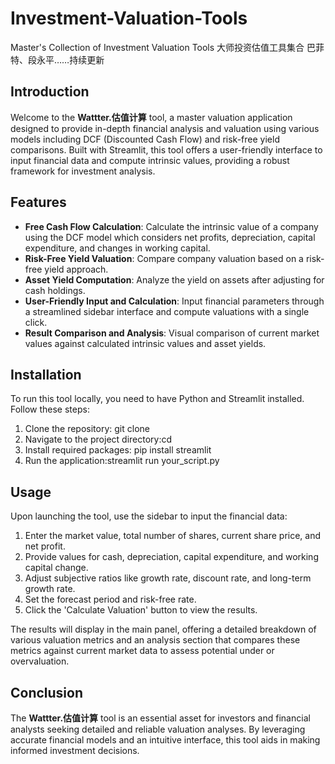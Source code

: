 # Investment-Valuation-Tools
Master's Collection of Investment Valuation Tools 大师投资估值工具集合 巴菲特、段永平……持续更新

## Introduction

Welcome to the **Wattter.估值计算** tool, a master valuation application designed to provide in-depth financial analysis and valuation using various models including DCF (Discounted Cash Flow) and risk-free yield comparisons. Built with Streamlit, this tool offers a user-friendly interface to input financial data and compute intrinsic values, providing a robust framework for investment analysis.

## Features

- **Free Cash Flow Calculation**: Calculate the intrinsic value of a company using the DCF model which considers net profits, depreciation, capital expenditure, and changes in working capital.
- **Risk-Free Yield Valuation**: Compare company valuation based on a risk-free yield approach.
- **Asset Yield Computation**: Analyze the yield on assets after adjusting for cash holdings.
- **User-Friendly Input and Calculation**: Input financial parameters through a streamlined sidebar interface and compute valuations with a single click.
- **Result Comparison and Analysis**: Visual comparison of current market values against calculated intrinsic values and asset yields.

## Installation

To run this tool locally, you need to have Python and Streamlit installed. Follow these steps:

1. Clone the repository: git clone <repository-url>
2. Navigate to the project directory:cd <directory-name>
3. Install required packages: pip install streamlit
4. Run the application:streamlit run your_script.py

## Usage

Upon launching the tool, use the sidebar to input the financial data:

1. Enter the market value, total number of shares, current share price, and net profit.
2. Provide values for cash, depreciation, capital expenditure, and working capital change.
3. Adjust subjective ratios like growth rate, discount rate, and long-term growth rate.
4. Set the forecast period and risk-free rate.
5. Click the 'Calculate Valuation' button to view the results.

The results will display in the main panel, offering a detailed breakdown of various valuation metrics and an analysis section that compares these metrics against current market data to assess potential under or overvaluation.

## Conclusion

The **Wattter.估值计算** tool is an essential asset for investors and financial analysts seeking detailed and reliable valuation analyses. By leveraging accurate financial models and an intuitive interface, this tool aids in making informed investment decisions.
